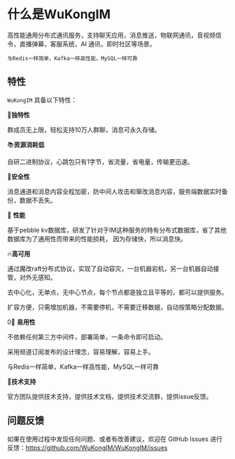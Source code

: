 # 什么是WuKongIM

高性能通用分布式通讯服务，支持聊天应用，消息推送，物联网通讯，音视频信令，直播弹幕，客服系统，AI 通讯，即时社区等场景。

`与Redis一样简单，Kafka一样高性能，MySQL一样可靠`

## 特性

`WuKongIM` 具备以下特性：

<!-- - 0⃣️ **零依赖**：没有依赖任何第三方中间件，部署简单，一条命令即可启动
- 📚 **自研可控**：基于pebble kv数据库消息数据库，消息分区永久存储，自研二进制协议，支持自定义协议
- 🔐 **安全**：消息通道和消息内容全程加密，防中间人攻击和窜改消息内容。
- 🚀 **性能强劲**：性能强劲，普通4核机器 16-20w/秒的消息(包含存储)吞吐量，频道支持万人同时订阅。
- 🧱 **扩展性强**：采用频道设计理念，目前支持群组频道，点对点频道，后续可以根据自己业务自定义频道可实现机器人频道，客服频道等等。
- 🔗 **兼容性强**：同时无差别支持 tcp，websocket。
 -->


🎦**独特性**

群成员无上限，轻松支持10万人群聊，消息可永久存储。

📚**资源消耗低**

自研二进制协议，心跳包只有1字节，省流量，省电量，传输更迅速。

🔐**安全性**

消息通道和消息内容全程加密，防中间人攻击和窜改消息内容，服务端数据实时备份，数据不丢失。


🚀 **性能**

基于pebble kv数据库，研发了针对于IM这种服务的特有分布式数据库，省了其他数据库为了通用性而带来的性能损耗， 因为存储快，所以消息快。

🔥**高可用**

通过魔改raft分布式协议，实现了自动容灾，一台机器宕机，另一台机器自动接管，对外无感知。

去中心化，无单点，无中心节点，每个节点都是独立且平等的，都可以提供服务。

扩容方便，只需增加机器，不需要停机，不需要迁移数据，自动按策略分配数据。

0⃣️ **易用性**

不依赖任何第三方中间件，部署简单，一条命令即可启动。

采用频道订阅发布的设计理念，容易理解，容易上手。

与Redis一样简单，Kafka一样高性能，MySQL一样可靠

🌲**技术支持**

官方团队提供技术支持，提供技术文档，提供技术交流群，提供issue反馈。    


## 问题反馈

如果在使用过程中发现任何问题、或者有改善建议，欢迎在 GitHub Issues 进行反馈：https://github.com/WuKongIM/WuKongIM/issues
